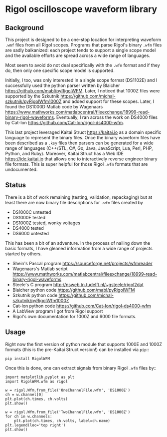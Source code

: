 # Rigol oscilloscope waveform library

## Background

This project is designed to be a one-stop location for interpreting waveform `.wmf` files from all Rigol scopes.  Programs that parse Rigol's binary `.wfm` files are sadly balkanized: each project tends to support a single scope model and the available efforts are spread across a wide range of languages.

Most seem to avoid do not deal specifically with the `.wfm` format and if they do, then only one specific scope model is supported.

Initially, I too, was only interested in a single scope format (DS1102E) and I successfully used the python parser written by Blaicher <https://github.com/mabl/pyRigolWFM>.  Later, I noticed that 1000Z files were supported by the Szkutnik  <https://github.com/michal-szkutnik/pyRigolWfm1000Z> and added support for these scopes.  Later, I found the DS1000D Matlab code by Wagenaars <https://www.mathworks.com/matlabcentral/fileexchange/18999-read-binary-rigol-waveforms>.
Eventually, I ran across the work on DS4000 files by Cat-Ion <https://github.com/Cat-Ion/rigol-ds4000-wfm>.

This last project leveraged Kaitai Struct <https://kaitai.io> as a domain specific language to represent the binary files.  Once the binary waveform files have been described as a `.ksy` files then parsers can be generated for a wide range of languages (C++/STL, C#, Go, Java, JavaScript, Lua, Perl, PHP, Python, and Ruby).  Moreover, Kaitai Struct has a Web IDE <https://ide.kaitai.io> that allows one to interactively reverse engineer binary file formats.  This is super helpful for those Rigol `.wfm` formats that are undocumented.

## Status

There is a bit of work remaining (testing, validation, repackaging) but at least there are now binary file descriptions for `.wfm` files created by

* DS1000C untested
* DS1000E tested
* DS1000Z tested, wonky voltages
* DS4000 tested
* DS6000 untested

This has been a bit of an adventure.  In the process of nailing down the basic formats, I have gleaned information from a wide range of projects started by others.

* Shein's Pascal program <https://sourceforge.net/projects/wfmreader>
* Wagenaars's Matlab script <https://www.mathworks.com/matlabcentral/fileexchange/18999-read-binary-rigol-waveforms>
* Steele's C program <http://nsweb.tn.tudelft.nl/~gsteele/rigol2dat>
* Blaicher python code <https://github.com/mabl/pyRigolWFM>
* Szkutnik python code <https://github.com/michal-szkutnik/pyRigolWfm1000Z>
* Cat-Ion python code <https://github.com/Cat-Ion/rigol-ds4000-wfm>
* A LabView program I got from Rigol support
* Rigol's own documentation for 1000Z and 6000 file formats.


## Usage

Right now the first version of python module that supports 1000E and 1000Z formats (this is the pre-Kaitai Struct version!) can be installed via `pip`::

    pip install RigolWFM

Once this is done, one can extract signals from binary Rigol `.wfm` files by::

    import matplotlib.pyplot as plt
    import RigolWFM.wfm as rigol

    w = rigol.Wfm.from_file('OneChannelFile.wfm', 'DS1000E')
    ch = w.channel[0]
    plt.plot(ch.times, ch.volts)
    plt.show()

    w = rigol.Wfm.from_file('TwoChannelFile.wfm', 'DS1000Z')
    for ch in w.channels:
        plt.plot(ch.times, ch.volts, label=ch.name)
    plt.legend(loc='top right')
    plt.show()

